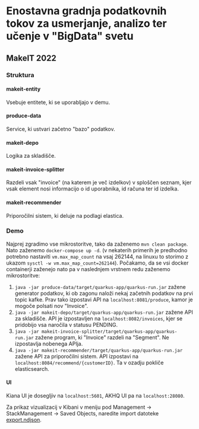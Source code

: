 # Enostavna gradnja podatkovnih tokov za usmerjanje, analizo ter učenje v "BigData" svetu
## MakeIT 2022


### Struktura
#### makeit-entity
Vsebuje entitete, ki se uporabljajo v demu.

#### produce-data
Service, ki ustvari začetno "bazo" podatkov.

#### makeit-depo
Logika za skladišče.

#### makeit-invoice-splitter
Razdeli vsak "invoice" (na katerem je več izdelkov) v sploščen seznam, kjer vsak element nosi informacijo o id uporabnika, id računa ter id izdelka.

#### makeit-recommender
Priporočilni sistem, ki deluje na podlagi elastica.

### Demo
Najprej zgradimo vse mikrostoritve, tako da zaženemo `mvn clean package`.
Nato zaženemo `docker-compose up -d`. (v nekaterih primerih je predhodno potrebno nastaviti `vm.max_map_count` na vsaj 262144, na linuxu to storimo z ukazom `sysctl -w vm.max_map_count=262144`). 
Počakamo, da se vsi docker containerji zaženejo nato pa v naslednjem vrstnem redu zaženemo mikrostoritve:
1. `java -jar produce-data/target/quarkus-app/quarkus-run.jar` zažene generator podatkov, ki ob zagonu naloži nekaj začetnih podatkov na prvi topic kafke. 
Prav tako izpostavi API na `localhost:8081/produce`, kamor je mogoče polsati nov "Invoice".
2. `java -jar makeit-depo/target/quarkus-app/quarkus-run.jar` zažene API za skladišče. API je izpostavljen na `localhost:8082/invoices`, kjer se pridobijo vsa naročila v statusu PENDING.
3. `java -jar makeit-invoice-splitter/target/quarkus-app/quarkus-run.jar` zažene program, ki "Invoice" razdeli na "Segment". Ne izpostavlja nobenega APIja.
4. `java -jar makeit-recommender/target/quarkus-app/quarkus-run.jar` zažene API za priporočilni sistem. API izpostavi na `localhost:8084/recommend/{customerID}`. Ta v ozadju pokliče elasticsearch.

#### UI
Kiana UI je dosegljiv na `localhost:5601`, AKHQ UI pa na `localhost:28080`.

Za prikaz vizualizacij v Kibani v meniju pod Management -> StackManagement -> Saved Objects,
naredite import datoteke [export.ndjson](kibana_dashboard/export.ndjson).


